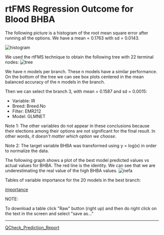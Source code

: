 # rtFMS Regression Outcome for Blood BHBA

The following picture is a histogram of the root mean square error after running all the options. We have a mean = 0.1763 with sd = 0.0143.

![histogram](https://github.com/JFMandujanoR/QCheck_Prediction_Report/blob/master/RMSE_BHBA.png)

We used the rtFMS technique to obtain the following tree with 22 terminal nodes:
![tree](https://github.com/JFMandujanoR/QCheck_Prediction_Report/blob/master/BHBA_tree.png)

We have n models per branch. These n models have a similar performance. On the bottom of the tree we can see box plots centered in the mean balanced accuracy of the n models in the branch. 

Then we can select the branch 3, with mean = 0.1587 and sd = 0.0015:

- Variable: IR
- Breed: Breed.No
- Filter: EMR212
- Model: GLMNET

Note 1: The other variables do not appear in these conclusions because their elections among their options are not significant for the final result. In other words, _it doesn't matter which option we choose_.

Note 2: The target variable BHBA was transformed using y = log(x) in order to normalize the data. 

The following graph shows a plot of the best model predicted values vs actual values for BHBA. The red line is the identity. We can see that we are underestimating the real value of the high BHBA values.
![nefa](https://github.com/JFMandujanoR/QCheck_Prediction_Report/blob/master/BHBA.png)

Tables of variable importance for the 20 models in the best branch:

[importance](https://github.com/JFMandujanoR/QCheck_Prediction_Report/blob/master/BHBA_numeric_tables_importance.csv)

NOTE: 

To download a table click "Raw" button (right up) and then do right click on the text in the screen and select "save as..."
_________________________________________________________________________________________________________________________________
[QCheck_Prediction_Report](https://github.com/JFMandujanoR/QCheck_Prediction_Report/blob/master/README.md)

